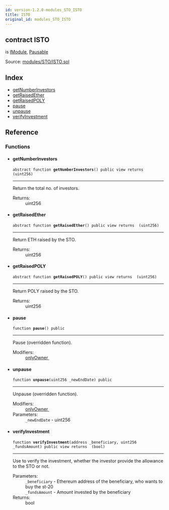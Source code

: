 ```yaml
---
id: version-1.2.0-modules_STO_ISTO
title: ISTO
original_id: modules_STO_ISTO
---
```


<div class="contract-doc"><div class="contract"><h2 class="contract-header"><span class="contract-kind">contract</span> ISTO</h2><p class="base-contracts"><span>is</span> <a href="interfaces_IModule.html">IModule</a><span>, </span><a href="Pausable.html">Pausable</a></p><div class="source">Source: <a href="git+https://github.com/PolymathNetwork/polymath-core/blob/v1.1.0/contracts/modules/STO/ISTO.sol" target="_blank">modules/STO/ISTO.sol</a></div></div><div class="index"><h2>Index</h2><ul><li><a href="modules_STO_ISTO.html#getNumberInvestors">getNumberInvestors</a></li><li><a href="modules_STO_ISTO.html#getRaisedEther">getRaisedEther</a></li><li><a href="modules_STO_ISTO.html#getRaisedPOLY">getRaisedPOLY</a></li><li><a href="modules_STO_ISTO.html#pause">pause</a></li><li><a href="modules_STO_ISTO.html#unpause">unpause</a></li><li><a href="modules_STO_ISTO.html#verifyInvestment">verifyInvestment</a></li></ul></div><div class="reference"><h2>Reference</h2><div class="functions"><h3>Functions</h3><ul><li><div class="item function"><span id="getNumberInvestors" class="anchor-marker"></span><h4 class="name">getNumberInvestors</h4><div class="body"><code class="signature"><span>abstract </span>function <strong>getNumberInvestors</strong><span>() </span><span>public </span><span>view </span><span>returns  (uint256) </span></code><hr/><div class="description"><p>Return the total no. of investors.</p></div><dl><dt><span class="label-return">Returns:</span></dt><dd>uint256</dd></dl></div></div></li><li><div class="item function"><span id="getRaisedEther" class="anchor-marker"></span><h4 class="name">getRaisedEther</h4><div class="body"><code class="signature"><span>abstract </span>function <strong>getRaisedEther</strong><span>() </span><span>public </span><span>view </span><span>returns  (uint256) </span></code><hr/><div class="description"><p>Return ETH raised by the STO.</p></div><dl><dt><span class="label-return">Returns:</span></dt><dd>uint256</dd></dl></div></div></li><li><div class="item function"><span id="getRaisedPOLY" class="anchor-marker"></span><h4 class="name">getRaisedPOLY</h4><div class="body"><code class="signature"><span>abstract </span>function <strong>getRaisedPOLY</strong><span>() </span><span>public </span><span>view </span><span>returns  (uint256) </span></code><hr/><div class="description"><p>Return POLY raised by the STO.</p></div><dl><dt><span class="label-return">Returns:</span></dt><dd>uint256</dd></dl></div></div></li><li><div class="item function"><span id="pause" class="anchor-marker"></span><h4 class="name">pause</h4><div class="body"><code class="signature">function <strong>pause</strong><span>() </span><span>public </span></code><hr/><div class="description"><p>Pause (overridden function).</p></div><dl><dt><span class="label-modifiers">Modifiers:</span></dt><dd><a href="interfaces_IModule.html#onlyOwner">onlyOwner </a></dd></dl></div></div></li><li><div class="item function"><span id="unpause" class="anchor-marker"></span><h4 class="name">unpause</h4><div class="body"><code class="signature">function <strong>unpause</strong><span>(uint256 _newEndDate) </span><span>public </span></code><hr/><div class="description"><p>Unpause (overridden function).</p></div><dl><dt><span class="label-modifiers">Modifiers:</span></dt><dd><a href="interfaces_IModule.html#onlyOwner">onlyOwner </a></dd><dt><span class="label-parameters">Parameters:</span></dt><dd><div><code>_newEndDate</code> - uint256</div></dd></dl></div></div></li><li><div class="item function"><span id="verifyInvestment" class="anchor-marker"></span><h4 class="name">verifyInvestment</h4><div class="body"><code class="signature">function <strong>verifyInvestment</strong><span>(address _beneficiary, uint256 _fundsAmount) </span><span>public </span><span>view </span><span>returns  (bool) </span></code><hr/><div class="description"><p>Use to verify the investment, whether the investor provide the allowance to the STO or not.</p></div><dl><dt><span class="label-parameters">Parameters:</span></dt><dd><div><code>_beneficiary</code> - Ethereum address of the beneficiary, who wants to buy the st-20</div><div><code>_fundsAmount</code> - Amount invested by the beneficiary</div></dd><dt><span class="label-return">Returns:</span></dt><dd>bool</dd></dl></div></div></li></ul></div></div></div>
